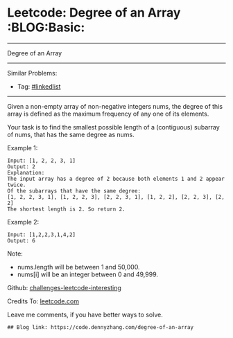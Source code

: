 # Leetcode: Degree of an Array     :BLOG:Basic:


---

Degree of an Array  

---

Similar Problems:  
-   Tag: [#linkedlist](https://code.dennyzhang.com/tag/linkedlist)

---

Given a non-empty array of non-negative integers nums, the degree of this array is defined as the maximum frequency of any one of its elements.  

Your task is to find the smallest possible length of a (contiguous) subarray of nums, that has the same degree as nums.  

Example 1:  

    Input: [1, 2, 2, 3, 1]
    Output: 2
    Explanation: 
    The input array has a degree of 2 because both elements 1 and 2 appear twice.
    Of the subarrays that have the same degree:
    [1, 2, 2, 3, 1], [1, 2, 2, 3], [2, 2, 3, 1], [1, 2, 2], [2, 2, 3], [2, 2]
    The shortest length is 2. So return 2.

Example 2:  

    Input: [1,2,2,3,1,4,2]
    Output: 6

Note:  

-   nums.length will be between 1 and 50,000.
-   nums[i] will be an integer between 0 and 49,999.

Github: [challenges-leetcode-interesting](https://github.com/DennyZhang/challenges-leetcode-interesting/tree/master/degree-of-an-array)  

Credits To: [leetcode.com](https://leetcode.com/problems/degree-of-an-array/description/)  

Leave me comments, if you have better ways to solve.  

    ## Blog link: https://code.dennyzhang.com/degree-of-an-array